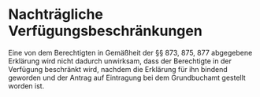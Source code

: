 # Nachträgliche Verfügungsbeschränkungen

Eine von dem Berechtigten in Gemäßheit der §§ 873, 875, 877 abgegebene Erklärung wird nicht dadurch unwirksam, dass der Berechtigte in der Verfügung beschränkt wird, nachdem die Erklärung für ihn bindend geworden und der Antrag auf Eintragung bei dem Grundbuchamt gestellt worden ist.